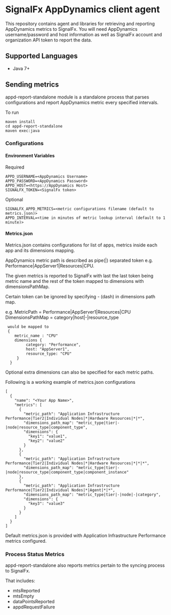 # SignalFx AppDynamics client agent

This repository contains agent and libraries for retrieving and reporting AppDynamics metrics
to SignalFx. You will need AppDynamics username/password and host information as well as 
SignalFx account and organization API token to report the data.

## Supported Languages

* Java 7+

## Sending metrics

appd-report-standalone module is a standalone process that parses configurations and report
AppDynamics metric every specified intervals.

To run
```
maven install
cd appd-report-standalone
maven exec:java
```

### Configurations

#### Environment Variables

Required
```
APPD_USERNAME=<AppDynamics Username>
APPD_PASSWORD=<AppDynamics Password>
APPD_HOST=<https://AppDynamics Host>
SIGNALFX_TOKEN=<SignalFx token>
```

Optional
```
SIGNALFX_APPD_METRICS=<metric configurations filename (default to metrics.json)>
APPD_INTERVAL=<time in minutes of metric lookup interval (default to 1 minute)>
```

#### Metrics.json

Metrics.json contains configurations for list of apps, metrics inside each app and
its dimensions mapping.

AppDynamics metric path is described as pipe(|) separated token
e.g. Performance|AppServer1|Resources|CPU.

The given metrics is reported to SignalFx with last the last token being metric name and the rest
of the token mapped to dimensions with dimensionsPathMap.

Certain token can be ignored by specifying - (dash) in dimensions path map.

e.g. MetricPath = Performance|AppServer1|Resources|CPU
     DimensionsPathMap = category|host|-|resource_type

     would be mapped to
     {
        metric_name : "CPU"
        dimensions {
             category: "Performance",
             host: "AppServer1",
             resource_type: "CPU"
         }
      }
      
Optional extra dimensions can also be specified for each metric paths.

Following is a working example of metrics.json configurations
```
[
  {
    "name": "<Your App Name>",
    "metrics": [
      {
        "metric_path": "Application Infrastructure Performance|Tier2|Individual Nodes|*|Hardware Resources|*|*",
        "dimensions_path_map": "metric_type|tier|-|node|resource_type|component_type",
        "dimensions": {
          "key1": "value1",
          "key2": "value2"
        }
      },
      {
        "metric_path": "Application Infrastructure Performance|Tier2|Individual Nodes|*|Hardware Resources|*|*|*",
        "dimensions_path_map": "metric_type|tier|-|node|resource_type|component_type|component_instance"
      },
      {
        "metric_path": "Application Infrastructure Performance|Tier2|Individual Nodes|*|Agent|*|*",
        "dimensions_path_map": "metric_type|tier|-|node|-|category",
        "dimensions": {
          "key3": "value3"
        }
      }
    ]
  }
]
```

Default metrics.json is provided with Application Infrastructure Performance metrics configured.


### Process Status Metrics

appd-report-standalone also reports metrics pertain to the syncing process to SignalFx.

That includes:
- mtsReported
- mtsEmpty
- dataPointsReported
- appdRequestFailure
